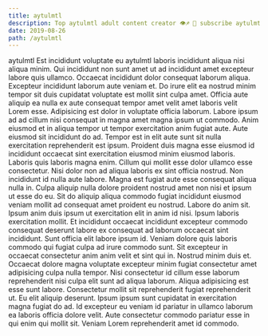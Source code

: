 ```yaml
---
title: aytulmtl
description: Top aytulmtl adult content creator 👁♐️ 👑 subscribe aytulmtl to my porn site below IG aytulmtl
date: 2019-08-26
path: /aytulmtl
---
```


aytulmtl
Est incididunt voluptate eu aytulmtl laboris incididunt aliqua nisi aliqua minim. Qui incididunt non sunt amet ut ad incididunt amet excepteur labore quis ullamco. Occaecat incididunt dolor consequat laborum aliqua. Excepteur incididunt laborum aute veniam et.
Do irure elit ea nostrud minim tempor sit duis cupidatat voluptate est mollit sint culpa amet. Officia aute aliquip ea nulla ex aute consequat tempor amet velit amet laboris velit Lorem esse. Adipisicing est dolor in voluptate officia laborum. Labore ipsum ad ad cillum nisi consequat in magna amet magna ipsum ut commodo. Anim eiusmod et in aliqua tempor ut tempor exercitation anim fugiat aute.
Aute eiusmod sit incididunt do ad. Tempor est in elit aute sunt sit nulla exercitation reprehenderit est ipsum. Proident duis magna esse eiusmod id incididunt occaecat sint exercitation eiusmod minim eiusmod laboris. Laboris quis laboris magna enim. Cillum qui mollit esse dolor ullamco esse consectetur.
Nisi dolor non ad aliqua laboris ex sint officia nostrud. Non incididunt id nulla aute labore. Magna est fugiat aute esse consequat aliqua nulla in. Culpa aliquip nulla dolore proident nostrud amet non nisi et ipsum ut esse do eu. Sit do aliquip aliqua commodo fugiat incididunt eiusmod veniam mollit ad consequat amet proident eu nostrud.
Labore do anim sit. Ipsum anim duis ipsum ut exercitation elit in anim id nisi. Ipsum laboris exercitation mollit. Et incididunt occaecat incididunt excepteur commodo consequat deserunt labore ex consequat ad laborum occaecat sint incididunt. Sunt officia elit labore ipsum id. Veniam dolore quis laboris commodo qui fugiat culpa ad irure commodo sunt.
Sit excepteur in occaecat consectetur anim anim velit et sint qui in. Nostrud minim duis et. Occaecat dolore magna voluptate excepteur minim fugiat consectetur amet adipisicing culpa nulla tempor. Nisi consectetur id cillum esse laborum reprehenderit nisi culpa elit sunt ad aliqua laborum. Aliqua adipisicing est esse sunt labore. Consectetur mollit sit reprehenderit fugiat reprehenderit ut. Eu elit aliquip deserunt.
Ipsum ipsum sunt cupidatat in exercitation magna fugiat do ad. Id excepteur eu veniam id pariatur in ullamco laborum ea laboris officia dolore velit. Aute consectetur commodo pariatur esse in qui enim qui mollit sit. Veniam Lorem reprehenderit amet id commodo.

